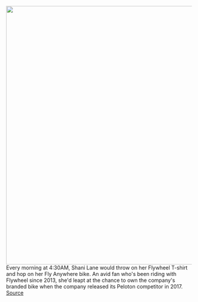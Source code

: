 <img src='https://cdn.vox-cdn.com/thumbor/WnKzJLZup9pqzQc3arXFHjSdnig=/0x0:2038x1110/1200x800/filters:focal(856x392:1182x718)/cdn.vox-cdn.com/uploads/chorus_image/image/66343806/flywheel_fly_anywhere_bike.0.png' width='700px' /><br/>
Every morning at 4:30AM, Shani Lane would throw on her Flywheel T-shirt and hop on her Fly Anywhere bike. An avid fan who's been riding with Flywheel since 2013, she'd leapt at the chance to own the company's branded bike when the company released its Peloton competitor in 2017.
<a href='https://www.theverge.com/2020/2/20/21145349/flywheel-bike-shut-down-email-user-reactions-peloton-trade-in'> Source <a/>